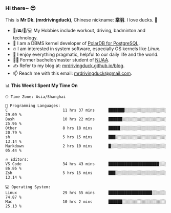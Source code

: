 ### Hi there~ 😎

This is **Mr Dk. (mrdrivingduck)**, Chinese nickname: **棠羽**. I love ducks. 🦆

- 💪/🚘/🏸/💻 My Hobbies include workout, driving, badminton and technology.
- 🍊 I am a DBMS kernel developer of [PolarDB for PostgreSQL](https://github.com/ApsaraDB/PolarDB-for-PostgreSQL).
- 🔥 I am interested in system software, especially OS kernels like *Linux*.
- 🔧 I enjoy everything pragmatic, helpful to our daily life and the world.
- 👨‍🎓 Former bachelor/master student of [NUAA](https://en.wikipedia.org/wiki/Nanjing_University_of_Aeronautics_and_Astronautics).
- ✍ Refer to my blog at: [mrdrivingduck.github.io/blog](https://mrdrivingduck.github.io/blog/).
- 📫 Reach me with this email: [mrdrivingduck@gmail.com](mailto:mrdrivingduck@gmail.com).

<!--START_SECTION:waka-->
📊 **This Week I Spent My Time On** 

```text
🕑︎ Time Zone: Asia/Shanghai

💬 Programming Languages: 
C                        11 hrs 37 mins      ███████░░░░░░░░░░░░░░░░░░   29.09 % 
Bash                     10 hrs 22 mins      ██████░░░░░░░░░░░░░░░░░░░   25.96 % 
Other                    8 hrs 18 mins       █████░░░░░░░░░░░░░░░░░░░░   20.79 % 
sh                       5 hrs 15 mins       ███░░░░░░░░░░░░░░░░░░░░░░   13.14 % 
Markdown                 2 hrs 10 mins       █░░░░░░░░░░░░░░░░░░░░░░░░   05.44 % 

🔥 Editors: 
VS Code                  34 hrs 43 mins      ██████████████████████░░░   86.86 % 
Zsh                      5 hrs 15 mins       ███░░░░░░░░░░░░░░░░░░░░░░   13.14 % 

💻 Operating System: 
Linux                    29 hrs 55 mins      ███████████████████░░░░░░   74.87 % 
Mac                      10 hrs 2 mins       ██████░░░░░░░░░░░░░░░░░░░   25.13 % 
```


<!--END_SECTION:waka-->

<!-- ![Mr Dk.'s GitHub Stats](https://github-readme-stats.vercel.app/api?username=mrdrivingduck&count_private&show_icons=true&theme=buefy) -->

<!-- ![Most Used Languages](https://github-readme-stats.vercel.app/api/top-langs/?username=mrdrivingduck&exclude_repo=mips32-CPU,snort-tcp-socket&theme=buefy&layout=compact&langs_count=10) -->


<!--
**mrdrivingduck/mrdrivingduck** is a ✨ _special_ ✨ repository because its `README.md` (this file) appears on your GitHub profile.

Here are some ideas to get you started:

- 🔭 I’m currently working on ...
- 🌱 I’m currently learning ...
- 👯 I’m looking to collaborate on ...
- 🤔 I’m looking for help with ...
- 💬 Ask me about ...
- 📫 How to reach me: ...
- 😄 Pronouns: ...
- ⚡ Fun fact: ...
-->
